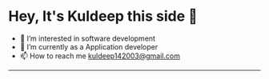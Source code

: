 
 # Hey, It's Kuldeep this side 👋

- 👀 I’m interested in software development 
- 🌱 I’m currently as a Application developer
- 📫 How to reach me kuldeep142003@gmail.com
--- 
<!---
kuldeepsingh14/kuldeepsingh14 is a ✨ special ✨ repository because its `README.md` (this file) appears on your GitHub profile.
You can click the Preview link to take a look at your changes.
--->
